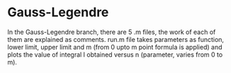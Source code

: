 # Gauss-Legendre

In the Gauss-Legendre branch, there are 5 .m files, the work of each of them are explained as comments.
run.m file takes parameters as function, lower limit, upper limit and m (from 0 upto m point formula is applied) and plots 
the value of integral I obtained versus n (parameter, varies from 0 to m).
